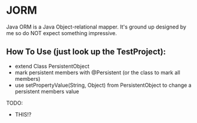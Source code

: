 # JORM
Java ORM is a Java Object-relational mapper. It's ground up designed by me so do NOT expect something impressive.

## How To Use (just look up the TestProject):
- extend Class PersistentObject
- mark persistent members with @Persistent (or the class to mark all members)
- use setPropertyValue(String, Object) from PersistentObject to change a persistent members value


TODO:
- THIS!?
